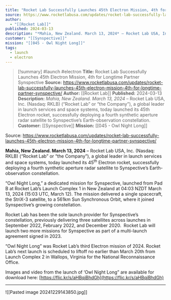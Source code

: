 ```yaml
---
title: "Rocket Lab Successfully Launches 45th Electron Mission, 4th for Longtime Partner Synspective "
source: https://www.rocketlabusa.com/updates/rocket-lab-successfully-launches-45th-electron-mission-4th-for-longtime-partner-synspective/
author:
  - "[[Rocket Lab]]"
published: 2024-03-13
description: "*Mahia, New Zealand. March 13, 2024* – Rocket Lab USA, Inc. (Nasdaq: RKLB) (“Rocket Lab” or “the Company”), a global leader in launch services and space systems, today launched its 45th Electron rocket, successfully deploying a fourth synthetic aperture radar satellite to Synspective’s Earth-observation constellation."
customer: "[[Synspective]]"
mission: "[[045 - Owl Night Long]]"
tags:
  - launch
  - electron
---
```

>[!summary]
#launch #electron
**Title:** Rocket Lab Successfully Launches 45th Electron Mission, 4th for Longtime Partner Synspective 
**Source:** https://www.rocketlabusa.com/updates/rocket-lab-successfully-launches-45th-electron-mission-4th-for-longtime-partner-synspective/
**Author:** [[Rocket Lab]]
**Published:** 2024-03-13
**Description:** *Mahia, New Zealand. March 13, 2024* – Rocket Lab USA, Inc. (Nasdaq: RKLB) (“Rocket Lab” or “the Company”), a global leader in launch services and space systems, today launched its 45th Electron rocket, successfully deploying a fourth synthetic aperture radar satellite to Synspective’s Earth-observation constellation.
**Customer:** [[Synspective]]
**Mission:** [[045 - Owl Night Long]]

Source: https://www.rocketlabusa.com/updates/rocket-lab-successfully-launches-45th-electron-mission-4th-for-longtime-partner-synspective/

**Mahia, New Zealand. March 13, 2024** – Rocket Lab USA, Inc. (Nasdaq: RKLB) (“Rocket Lab” or “the Company”), a global leader in launch services and space systems, today launched its 45<sup>th</sup> Electron rocket, successfully deploying a fourth synthetic aperture radar satellite to Synspective’s Earth-observation constellation.

“Owl Night Long,” a dedicated mission for Synspective, launched from Pad B at Rocket Lab’s Launch Complex 1 in New Zealand at 04:03 NZDT March 13, 2024 (15:03 UTC, March 12). The mission delivered a single spacecraft, the StriX-3 satellite, to a 561km Sun Synchronous Orbit, where it joined Synspective’s growing constellation.

Rocket Lab has been the sole launch provider for Synspective’s constellation, previously delivering three satellites across launches in September 2022, February 2022, and December 2020.  Rocket Lab will launch two more missions for Synspective as part of a multi-launch agreement signed in 2023.

“Owl Night Long” was Rocket Lab’s third Electron mission of 2024. Rocket Lab’s next launch is scheduled to liftoff no earlier than March 20th from Launch Complex 2 in Wallops, Virginia for the National Reconnaissance Office.

Images and video from the launch of ‘Owl Night Long” are available for download here: [https://flic.kr/s/aHBqjBhdGh](https://flic.kr/s/aHBqjBhdGh)

---

![[Pasted image 20241229143850.jpg]]